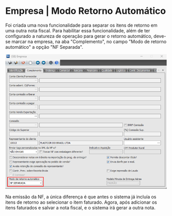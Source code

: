# Empresa | Modo Retorno Automático

Foi criada uma nova funcionalidade para separar os itens de retorno em uma outra nota fiscal. Para habilitar essa funcionalidade, além de ter configurado a natureza de operação para gerar o retorno automático, deve-se marcar na empresa, na aba "Complemento", no campo "Modo de retorno automático" a opção "NF Separada".

![empresa-retorno-automatico](./img/empresa-retorno-automatico/empresa-retorno-automatico.png)

Na emissão da NF, a única diferença é que antes o sistema já incluía os itens de retorno ao selecionar o item faturado. Agora, após adicionar os itens faturados e salvar a nota fiscal, e o sistema irá gerar a outra nota.